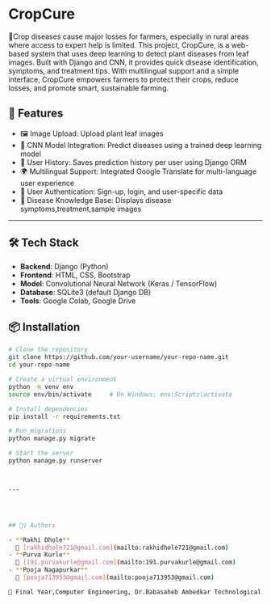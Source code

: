 # CropCure
🌾Crop diseases cause major losses for farmers, especially in rural areas where access to expert help is limited. This project, CropCure, is a web-based system that uses deep learning to detect plant diseases from leaf images. Built with Django and CNN, it provides quick disease identification, symptoms, and treatment tips. With multilingual support and a simple interface, CropCure empowers farmers to protect their crops, reduce losses, and promote smart, sustainable farming.
## 🚀 Features

- 🖼️ Image Upload: Upload plant leaf images
- 🤖 CNN Model Integration: Predict diseases using a trained deep learning model
- 💾 User History: Saves prediction history per user using Django ORM
- 🌍 Multilingual Support: Integrated Google Translate for multi-language user experience
- 🔐 User Authentication: Sign-up, login, and user-specific data
- 🧠 Disease Knowledge Base: Displays disease symptoms,treatment,sample images

---

## 🛠️ Tech Stack

- **Backend**: Django (Python)
- **Frontend**: HTML, CSS, Bootstrap
- **Model**: Convolutional Neural Network (Keras / TensorFlow)
- **Database**: SQLite3 (default Django DB)
- **Tools**: Google Colab, Google Drive


## 📦 Installation

```bash
# Clone the repository
git clone https://github.com/your-username/your-repo-name.git
cd your-repo-name

# Create a virtual environment
python -m venv env
source env/bin/activate     # On Windows: env\Scripts\activate

# Install dependencies
pip install -r requirements.txt

# Run migrations
python manage.py migrate

# Start the server
python manage.py runserver



---




## 🙋‍♀️ Authors

- **Rakhi Dhole**  
  📧 [rakhidhole721@gmail.com](mailto:rakhidhole721@gmail.com)
- **Purva Kurle**  
  📧 [191.purvakurle@gmail.com](mailto:191.purvakurle@gmail.com)
- **Pooja Nagapurkar**  
  📧 [pooja713953@gmail.com](mailto:pooja713953@gmail.com)

📍 Final Year,Computer Engineering, Dr.Babasaheb Ambedkar Technological University




